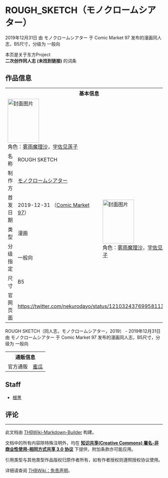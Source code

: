 # ROUGH_SKETCH（モノクロームシアター）

<!-- source html: G:\repos\THBWiki-Markdown-Builder\THBWikiMarkdown\Temp\main\5\5f\ns0%3AROUGH_SKETCH%EF%BC%88%E3%83%A2%E3%83%8E%E3%82%AF%E3%83%AD%E3%83%BC%E3%83%A0%E3%82%B7%E3%82%A2%E3%82%BF%E3%83%BC%EF%BC%89.html -->

2019年12月31日 由 モノクロームシアター 于 Comic Market 97 发布的漫画同人志，B5尺寸，分级为 一般向

本页是关于东方Project  
 **二次创作同人志 (未找到链接)** 的词条
## 作品信息

<table><tbody><tr><th colspan="3">基本信息</th></tr><tr><td class="cover-artwork-mobile" colspan="2"><a href="./文件-ROUGH_SKETCH（モノクロームシアター）封面.jpg.md" class="image" title="封面图片"><img alt="封面图片" src="https://upload.thwiki.cc/thumb/9/98/ROUGH_SKETCH%EF%BC%88%E3%83%A2%E3%83%8E%E3%82%AF%E3%83%AD%E3%83%BC%E3%83%A0%E3%82%B7%E3%82%A2%E3%82%BF%E3%83%BC%EF%BC%89%E5%B0%81%E9%9D%A2.jpg/100px-ROUGH_SKETCH%EF%BC%88%E3%83%A2%E3%83%8E%E3%82%AF%E3%83%AD%E3%83%BC%E3%83%A0%E3%82%B7%E3%82%A2%E3%82%BF%E3%83%BC%EF%BC%89%E5%B0%81%E9%9D%A2.jpg" decoding="async" loading="lazy" width="100" height="140" srcset="https://upload.thwiki.cc/thumb/9/98/ROUGH_SKETCH%EF%BC%88%E3%83%A2%E3%83%8E%E3%82%AF%E3%83%AD%E3%83%BC%E3%83%A0%E3%82%B7%E3%82%A2%E3%82%BF%E3%83%BC%EF%BC%89%E5%B0%81%E9%9D%A2.jpg/150px-ROUGH_SKETCH%EF%BC%88%E3%83%A2%E3%83%8E%E3%82%AF%E3%83%AD%E3%83%BC%E3%83%A0%E3%82%B7%E3%82%A2%E3%82%BF%E3%83%BC%EF%BC%89%E5%B0%81%E9%9D%A2.jpg 1.5x, https://upload.thwiki.cc/thumb/9/98/ROUGH_SKETCH%EF%BC%88%E3%83%A2%E3%83%8E%E3%82%AF%E3%83%AD%E3%83%BC%E3%83%A0%E3%82%B7%E3%82%A2%E3%82%BF%E3%83%BC%EF%BC%89%E5%B0%81%E9%9D%A2.jpg/200px-ROUGH_SKETCH%EF%BC%88%E3%83%A2%E3%83%8E%E3%82%AF%E3%83%AD%E3%83%BC%E3%83%A0%E3%82%B7%E3%82%A2%E3%82%BF%E3%83%BC%EF%BC%89%E5%B0%81%E9%9D%A2.jpg 2x" data-file-width="778" data-file-height="1087"></a><div class="cover-char">角色：<a href="./雾雨魔理沙.md" title="雾雨魔理沙">雾雨魔理沙</a>，<a href="./宇佐见莲子.md" title="宇佐见莲子">宇佐见莲子</a></div></td>
</tr><tr><td class="label">名称</td><td colspan="2"> ROUGH SKETCH </td></tr><tr><td class="label">制作方</td><td><a href="./モノクロームシアター.md" title="モノクロームシアター">モノクロームシアター</a></td><td class="cover-artwork" rowspan="5" style="min-width:140px;"><a href="./文件-ROUGH_SKETCH（モノクロームシアター）封面.jpg.md" class="image" title="封面图片"><img alt="封面图片" src="https://upload.thwiki.cc/thumb/9/98/ROUGH_SKETCH%EF%BC%88%E3%83%A2%E3%83%8E%E3%82%AF%E3%83%AD%E3%83%BC%E3%83%A0%E3%82%B7%E3%82%A2%E3%82%BF%E3%83%BC%EF%BC%89%E5%B0%81%E9%9D%A2.jpg/100px-ROUGH_SKETCH%EF%BC%88%E3%83%A2%E3%83%8E%E3%82%AF%E3%83%AD%E3%83%BC%E3%83%A0%E3%82%B7%E3%82%A2%E3%82%BF%E3%83%BC%EF%BC%89%E5%B0%81%E9%9D%A2.jpg" decoding="async" loading="lazy" width="100" height="140" srcset="https://upload.thwiki.cc/thumb/9/98/ROUGH_SKETCH%EF%BC%88%E3%83%A2%E3%83%8E%E3%82%AF%E3%83%AD%E3%83%BC%E3%83%A0%E3%82%B7%E3%82%A2%E3%82%BF%E3%83%BC%EF%BC%89%E5%B0%81%E9%9D%A2.jpg/150px-ROUGH_SKETCH%EF%BC%88%E3%83%A2%E3%83%8E%E3%82%AF%E3%83%AD%E3%83%BC%E3%83%A0%E3%82%B7%E3%82%A2%E3%82%BF%E3%83%BC%EF%BC%89%E5%B0%81%E9%9D%A2.jpg 1.5x, https://upload.thwiki.cc/thumb/9/98/ROUGH_SKETCH%EF%BC%88%E3%83%A2%E3%83%8E%E3%82%AF%E3%83%AD%E3%83%BC%E3%83%A0%E3%82%B7%E3%82%A2%E3%82%BF%E3%83%BC%EF%BC%89%E5%B0%81%E9%9D%A2.jpg/200px-ROUGH_SKETCH%EF%BC%88%E3%83%A2%E3%83%8E%E3%82%AF%E3%83%AD%E3%83%BC%E3%83%A0%E3%82%B7%E3%82%A2%E3%82%BF%E3%83%BC%EF%BC%89%E5%B0%81%E9%9D%A2.jpg 2x" data-file-width="778" data-file-height="1087"></a><div class="cover-char">角色：<a href="./雾雨魔理沙.md" title="雾雨魔理沙">雾雨魔理沙</a>，<a href="./宇佐见莲子.md" title="宇佐见莲子">宇佐见莲子</a></div></td>
</tr><tr><td class="label">首发日期</td><td>2019-12-31&#160;（<a href="/展会作品列表?e=Comic+Market%2397">Comic Market 97</a>）</td></tr><tr><td class="label">类型</td><td>漫画</td></tr><tr><td class="label">分级指定</td><td>一般向</td></tr><tr><td class="label">尺寸</td><td>B5</td></tr>
<tr><td class="label">官网页面</td><td colspan="2"><a rel="nofollow" class="external free" href="https://twitter.com/nekurodayo/status/1210324376995811328">https://twitter.com/nekurodayo/status/1210324376995811328</a></td></tr></tbody></table>

ROUGH SKETCH（同人志，モノクロームシアター，2019） - 2019年12月31日 由 モノクロームシアター 于 Comic Market 97 发布的漫画同人志，B5尺寸，分级为 一般向

<table><tbody><tr><th colspan="3">通贩信息</th></tr><tr><td class="label">官方通贩</td><td colspan="2"><a rel="nofollow" class="external text" href="https://www.melonbooks.co.jp/detail/detail.php?product_id=608351">蜜瓜</a></td></tr></tbody></table>


## Staff
- [根黒](./根黒.md)

## 评论




---

此文档由 [THBWiki-Markdown-Builder](https://github.com/Delsin-Yu/THBWiki-Markdown-Builder) 构建。

文档中的所有内容除特殊注明外，均在 [**知识共享(Creative Commons) 署名-非商业性使用-相同方式共享 3.0 协议**](https://creativecommons.org/licenses/by-sa/3.0/deed.zh-hans) 下提供，附加条款亦可能应用。

引用类型与其他类型作品版权归原作者所有，如有作者授权则遵照授权协议使用。

详细请查阅 [THBWiki：免责声明](https://thbwiki.cc/THBWiki:%E5%85%8D%E8%B4%A3%E5%A3%B0%E6%98%8E)。

